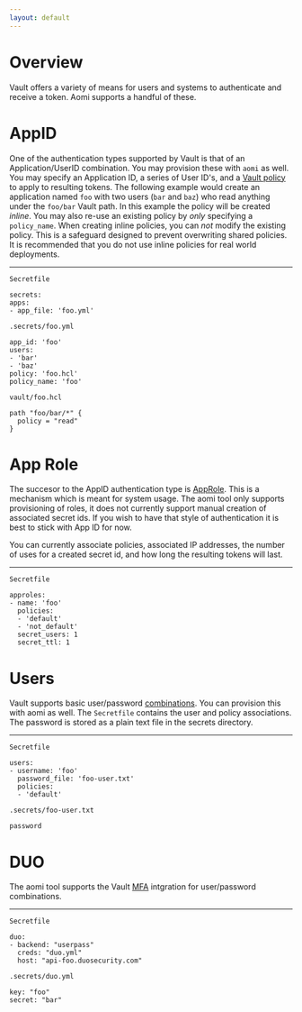 ```yaml
---
layout: default
---
```


# Overview

Vault offers a variety of means for users and systems to authenticate and receive a token. Aomi supports a handful of these.

# AppID

One of the authentication types supported by Vault is that of an Application/UserID combination. You may provision these with `aomi` as well. You may specify an Application ID, a series of User ID's, and a [Vault policy](https://www.vaultproject.io/docs/concepts/policies.html) to apply to resulting tokens. The following example would create an application named `foo` with two users (`bar` and `baz`) who read anything under the `foo/bar` Vault path. In this example the policy will be created _inline_. You may also re-use an existing policy by _only_ specifying a `policy_name`. When creating inline policies, you can _not_ modify the existing policy. This is a safeguard designed to prevent overwriting shared policies. It is recommended that you do not use inline policies for real world deployments.

----

`Secretfile`

```
secrets:
apps:
- app_file: 'foo.yml'
```

`.secrets/foo.yml`

```
app_id: 'foo'
users:
- 'bar'
- 'baz'
policy: 'foo.hcl'
policy_name: 'foo'
```

`vault/foo.hcl`

```
path "foo/bar/*" {
  policy = "read"
}
```

# App Role

The succesor to the AppID authentication type is [AppRole](https://www.vaultproject.io/docs/auth/approle.html). This is a mechanism which is meant for system usage. The aomi tool only supports provisioning of roles, it does not currently support manual creation of associated secret ids. If you wish to have that style of authentication it is best to stick with App ID for now.

You can currently associate policies, associated IP addresses, the number of uses for a created secret id, and how long the resulting tokens will last.

----

`Secretfile`

```
approles:
- name: 'foo'
  policies:
  - 'default'
  - 'not_default'
  secret_users: 1
  secret_ttl: 1
```

# Users

Vault supports basic user/password [combinations](https://www.vaultproject.io/docs/auth/userpass.html). You can provision this with aomi as well. The `Secretfile` contains the user and policy associations. The password is stored as a plain text file in the secrets directory.

----

`Secretfile`

```
users:
- username: 'foo'
  password_file: 'foo-user.txt'
  policies:
  - 'default'
```

`.secrets/foo-user.txt`

```
password
```

# DUO

The aomi tool supports the Vault [MFA](https://www.vaultproject.io/docs/auth/mfa.html) intgration for user/password combinations.

----

`Secretfile`

```
duo:
- backend: "userpass"
  creds: "duo.yml"
  host: "api-foo.duosecurity.com"
```

`.secrets/duo.yml`

```
key: "foo"
secret: "bar"
```
